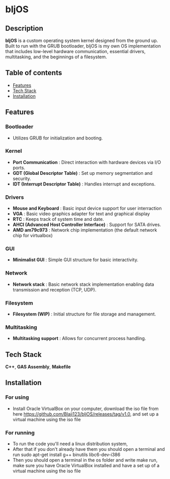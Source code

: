# bljOS

## Description

**bljOS** is a custom operating system kernel designed from the ground up. Built to run with the GRUB bootloader, bljOS is my own OS implementation that includes low-level hardware communication, essential drivers, multitasking, and the beginnings of a filesystem.

## Table of contents

- [Features](#features)
- [Tech Stack](#tech-stack)
- [Installation](#installation)

## Features
 
### Bootloader
 
- Utilizes GRUB for initialization and booting.

### Kernel
 
- **Port Communication** : Direct interaction with hardware devices via I/O ports.
- **GDT (Global Descriptor Table)** : Set up memory segmentation and security.
- **IDT (Interrupt Descriptor Table)** : Handles interrupt and exceptions.

### Drivers

- **Mouse and Keyboard** : Basic input device support for user interraction
- **VGA** : Basic video graphics adapter for text and graphical display
- **RTC** : Keeps track of system time and date.
- **AHCI (Advanced Host Controller Interface)** : Support for SATA drives.
- **AMD am79c973** : Network chip implementation (the default network chip for virtualbox)

### GUI

- **Minimalist GUI** : Simple GUI structure for basic interactivity.

### Network

- **Network stack** : Basic network stack implementation enabling data transmission and reception (TCP, UDP).

### Filesystem

- **Filesystem (WIP)** : Initial structure for file storage and management.

### Multitasking

- **Multitasking support** : Allows for concurrent process handling.

## Tech Stack

**C++**, **GAS Assembly**, **Makefile**

## Installation

### For using

- Install Oracle VirtualBox on your computer, download the iso file from here https://github.com/Blaji123/bljOS/releases/tag/v1.0, and set up a virtual machine using the iso file

### For running

- To run the code you'll need a linux distribution system,
- After that if you don't already have them you should open a terminal and run
        sudo apt-get install
            g++
            binutils
            libc6-dev-i386
- Then you should open a terminal in the os folder and write make run, make sure you have Oracle VirtualBox installed and have a set up of a virtual machine using the iso file





